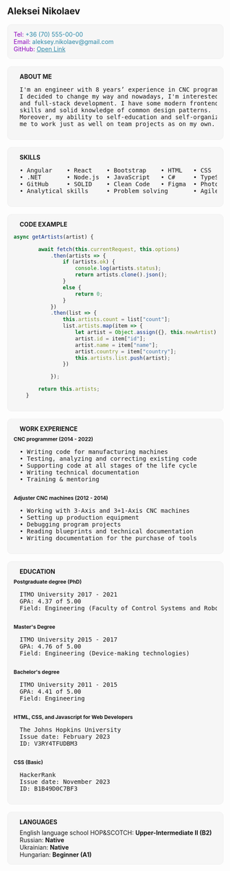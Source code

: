 ## Aleksei Nikolaev
<div style="background-color:#f6f6f6;border:1px solid #f0f0f0;border-radius:10px;padding:14px">
<span style="color:#8900bd">Tel:</span> <span style="color:#2b87a7">+36 (70) 555-00-00</span><br>
<span style="color:#8900bd">Email:</span> <span style="color:#2b87a7">aleksey.nikolaev@gmail.com</span><br>
<span style="color:#8900bd">GitHub:</span> <a style="color:#2b87a7" href="https://github.com/ngInit">Open Link</a></div>
<br>
<div style="background-color:#f6f6f6;border:1px solid #f0f0f0;border-radius:10px;padding:14px">
<span style="display:inline-block;margin-left:14px;font-weight:700">ABOUT ME</span>
<pre style="margin-left:14px">
I'm an engineer with 8 years’ experience in CNC programming industry. 
I decided to change my way and nowadays, I'm interested in frontend 
and full-stack development. I have some modern frontend development
skills and solid knowledge of common design patterns.
Moreover, my ability to self-education and self-organization allow
me to work just as well on team projects as on my own.
</pre>
</div>
<br>
<div style="background-color:#f6f6f6;border:1px solid #f0f0f0;border-radius:10px;padding:14px">
<span style="display:inline-block;margin-left:14px;font-weight:700">SKILLS</span>
<pre style="margin-left:14px">
• Angular    • React    • Bootstrap    • HTML   • CSS
• .NET       • Node.js  • JavaScript   • C#     • TypeScript       
• GitHub     • SOLID    • Clean Code   • Figma  • Photoshop
• Analytical skills     • Problem solving       • Agile & Waterfall
</pre>
</div>
<br>
<div style="background-color:#f6f6f6;border:1px solid #f0f0f0;border-radius:10px;padding:14px">
<span style="font-weight:700;margin:14px">CODE EXAMPLE</span>

```javascript
async getArtists(artist) {

        await fetch(this.currentRequest, this.options)
            .then(artists => {
                if (artists.ok) {
                    console.log(artists.status);
                    return artists.clone().json();
                }
                else {
                    return 0;
                }
            })
            .then(list => {
                this.artists.count = list["count"];
                list.artists.map(item => {
                    let artist = Object.assign({}, this.newArtist);
                    artist.id = item["id"];
                    artist.name = item["name"];
                    artist.country = item["country"];
                    this.artists.list.push(artist);
                })

            });

        return this.artists;
    }
```
</div>
<br>
<div style="background-color:#f6f6f6;border:1px solid #f0f0f0;border-radius:10px;padding:14px">
<span style="display:inline-block;margin-bottom:8px;margin-left:14px;font-weight:700">WORK EXPERIENCE</span><br>
<span style="font-size:12px;font-weight:700">CNC programmer (2014 - 2022)</span>
<pre style="margin-left:14px">
• Writing code for manufacturing machines
• Testing, analyzing and correcting existing code
• Supporting code at all stages of the life cycle
• Writing technical documentation
• Training & mentoring
</pre>
<span style="display:inline-block;margin-top:14px;font-size:12px;font-weight:700">Adjuster CNC machines (2012 - 2014)</span><br>
<pre style="margin-left:14px">
• Working with 3-Axis and 3+1-Axis CNC machines
• Setting up production equipment
• Debugging program projects
• Reading blueprints and technical documentation
• Writing documentation for the purchase of tools
</pre>
</div>
<br>
<div style="background-color:#f6f6f6;border:1px solid #f0f0f0;border-radius:10px;padding:14px">
<span style="display:inline-block;margin-bottom:8px;margin-left:14px;font-weight:700">EDUCATION</span><br>
<span style="font-size:12px;font-weight:700">Postgraduate degree (PhD)</span>
<pre style="margin-left:14px">
ITMO University 2017 - 2021
GPA: 4.37 of 5.00
Field: Engineering (Faculty of Control Systems and Robotics)
</pre>
<span style="display:inline-block;margin-top:14px;font-size:12px;font-weight:700">Master's Degree</span>
<pre style="margin-left:14px">
ITMO University 2015 - 2017
GPA: 4.76 of 5.00
Field: Engineering (Device-making technologies)
</pre>
<span style="display:inline-block;margin-top:14px;font-size:12px;font-weight:700">Bachelor's degree</span>
<pre style="margin-left:14px">
ITMO University 2011 - 2015
GPA: 4.41 of 5.00
Field: Engineering
</pre>
<span style="display:inline-block;margin-top:14px;font-size:12px;font-weight:700">HTML, CSS, and Javascript for Web Developers</span><br>
<pre style="margin-left:14px">
The Johns Hopkins University
Issue date: February 2023
ID: V3RY4TFUDBM3
</pre>
<span style="display:inline-block;margin-top:14px;font-size:12px;font-weight:700">CSS (Basic)</span>
<pre style="margin-left:14px">
HackerRank
Issue date: November 2023
ID: B1B49D0C7BF3
</pre>
</div>
<br>
<div style="background-color:#f6f6f6;border:1px solid #f0f0f0;border-radius:10px;padding:14px">
<span style="display:inline-block;margin-bottom:8px;margin-left:14px;font-weight:700">LANGUAGES</span><br>
<span style="display:inline-block;margin-left:14px">English language school HOP&SCOTCH: <span style="font-weight:700">Upper-Intermediate II (B2)</span></span><br>
<span style="display:inline-block;margin-left:14px">Russian: <span style="font-weight:700">Native</span></span><br>
<span style="display:inline-block;margin-left:14px">Ukrainian: <span style="font-weight:700">Native</span></span><br>
<span style="display:inline-block;margin-left:14px">Hungarian: <span style="font-weight:700">Beginner (A1)</span></span>
</div>